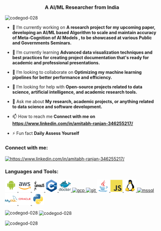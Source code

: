 <h3 align="center">A AI/ML Researcher from India</h3>

<p align="left"> <img src="https://komarev.com/ghpvc/?username=codegod-028&label=Profile%20views&color=0e75b6&style=flat" alt="codegod-028" /> </p>

- 🔭 I’m currently working on **A research project for my upcoming paper, developing an AI/ML based Algorithm to scale and maintain accuracy of Meta-Cognition of AI Models , to be showcased at various Public and Governments Seminars.**

- 🌱 I’m currently learning **Advanced data visualization techniques and best practices for creating project documentation that's ready for academic and professional presentations.**

- 👯 I’m looking to collaborate on **Optimizing my machine learning pipelines for better performance and efficiency.**

- 🤝 I’m looking for help with **Open-source projects related to data science, artificial intelligence, and academic research tools.**

- 💬 Ask me about **My research, academic projects, or anything related to data science and software development.**

- 📫 How to reach me **Connect with me on https://www.linkedin.com/in/amitabh-ranjan-346255217/**

- ⚡ Fun fact **Daily Assess Yourself**

<h3 align="left">Connect with me:</h3>
<p align="left">
<a href="https://linkedin.com/in/https://www.linkedin.com/in/amitabh-ranjan-346255217/" target="blank"><img align="center" src="https://raw.githubusercontent.com/rahuldkjain/github-profile-readme-generator/master/src/images/icons/Social/linked-in-alt.svg" alt="https://www.linkedin.com/in/amitabh-ranjan-346255217/" height="30" width="40" /></a>
</p>

<h3 align="left">Languages and Tools:</h3>
<p align="left"> <a href="https://developer.android.com" target="_blank" rel="noreferrer"> <img src="https://raw.githubusercontent.com/devicons/devicon/master/icons/android/android-original-wordmark.svg" alt="android" width="40" height="40"/> </a> <a href="https://aws.amazon.com" target="_blank" rel="noreferrer"> <img src="https://raw.githubusercontent.com/devicons/devicon/master/icons/amazonwebservices/amazonwebservices-original-wordmark.svg" alt="aws" width="40" height="40"/> </a> <a href="https://canvasjs.com" target="_blank" rel="noreferrer"> <img src="https://raw.githubusercontent.com/Hardik0307/Hardik0307/master/assets/canvasjs-charts.svg" alt="canvasjs" width="40" height="40"/> </a> <a href="https://www.w3schools.com/cpp/" target="_blank" rel="noreferrer"> <img src="https://raw.githubusercontent.com/devicons/devicon/master/icons/cplusplus/cplusplus-original.svg" alt="cplusplus" width="40" height="40"/> </a> <a href="https://www.docker.com/" target="_blank" rel="noreferrer"> <img src="https://raw.githubusercontent.com/devicons/devicon/master/icons/docker/docker-original-wordmark.svg" alt="docker" width="40" height="40"/> </a> <a href="https://cloud.google.com" target="_blank" rel="noreferrer"> <img src="https://www.vectorlogo.zone/logos/google_cloud/google_cloud-icon.svg" alt="gcp" width="40" height="40"/> </a> <a href="https://git-scm.com/" target="_blank" rel="noreferrer"> <img src="https://www.vectorlogo.zone/logos/git-scm/git-scm-icon.svg" alt="git" width="40" height="40"/> </a> <a href="https://www.java.com" target="_blank" rel="noreferrer"> <img src="https://raw.githubusercontent.com/devicons/devicon/master/icons/java/java-original.svg" alt="java" width="40" height="40"/> </a> <a href="https://developer.mozilla.org/en-US/docs/Web/JavaScript" target="_blank" rel="noreferrer"> <img src="https://raw.githubusercontent.com/devicons/devicon/master/icons/javascript/javascript-original.svg" alt="javascript" width="40" height="40"/> </a> <a href="https://www.linux.org/" target="_blank" rel="noreferrer"> <img src="https://raw.githubusercontent.com/devicons/devicon/master/icons/linux/linux-original.svg" alt="linux" width="40" height="40"/> </a> <a href="https://www.microsoft.com/en-us/sql-server" target="_blank" rel="noreferrer"> <img src="https://www.svgrepo.com/show/303229/microsoft-sql-server-logo.svg" alt="mssql" width="40" height="40"/> </a> <a href="https://www.mysql.com/" target="_blank" rel="noreferrer"> <img src="https://raw.githubusercontent.com/devicons/devicon/master/icons/mysql/mysql-original-wordmark.svg" alt="mysql" width="40" height="40"/> </a> <a href="https://www.oracle.com/" target="_blank" rel="noreferrer"> <img src="https://raw.githubusercontent.com/devicons/devicon/master/icons/oracle/oracle-original.svg" alt="oracle" width="40" height="40"/> </a> <a href="https://www.python.org" target="_blank" rel="noreferrer"> <img src="https://raw.githubusercontent.com/devicons/devicon/master/icons/python/python-original.svg" alt="python" width="40" height="40"/> </a> </p>

<p><img align="left" src="https://github-readme-stats.vercel.app/api/top-langs?username=codegod-028&show_icons=true&locale=en&layout=compact" alt="codegod-028" /></p>

<p>&nbsp;<img align="center" src="https://github-readme-stats.vercel.app/api?username=codegod-028&show_icons=true&locale=en" alt="codegod-028" /></p>

<p><img align="center" src="https://github-readme-streak-stats.herokuapp.com/?user=codegod-028&" alt="codegod-028" /></p>
